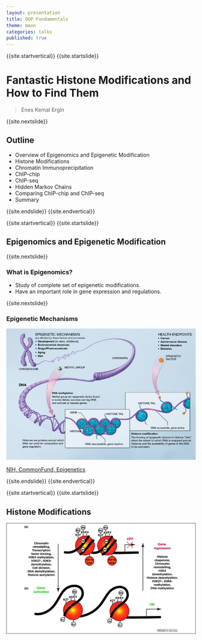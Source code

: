 ```yaml
---
layout: presentation
title: OOP Fundamentals
theme: moon
categories: talks
published: true
---
```


{{site.startvertical}}
{{site.startslide}}

# Fantastic Histone Modifications and How to Find Them


> Enes Kemal Ergin

{{site.nextslide}}

## Outline

- Overview of Epigenomics and Epigenetic Modification
- Histone Modifications
- Chromatin Immunoprecipitation
- ChIP-chip
- ChIP-seq
- Hidden Markov Chains
- Comparing ChIP-chip and ChIP-seq
- Summary

{{site.endslide}}
{{site.endvertical}}

{{site.startvertical}}
{{site.startslide}}

## Epigenomics and Epigenetic Modification

{{site.nextslide}}

### What is Epigenomics?

- Study of complete set of epigenetic modifications.
- Have an important role in gene expression and regulations.

{{site.nextslide}}

### Epigenetic Mechanisms

![Epigenomics](images/epigenomics.jpg)

[NIH, CommonFund, Epigenetics](#)

{{site.endslide}}
{{site.endvertical}}

{{site.startvertical}}
{{site.startslide}}

## Histone Modifications


![](images/histone_modifications.png)
